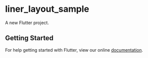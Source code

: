 # liner_layout_sample

A new Flutter project.

## Getting Started

For help getting started with Flutter, view our online
[documentation](https://flutter.io/).
